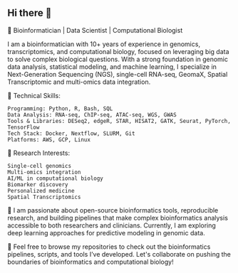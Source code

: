 ## Hi there 👋

🔬 Bioinformatician | Data Scientist | Computational Biologist

I am a bioinformatician with 10+ years of experience in genomics, transcriptomics, and computational biology, focused on leveraging big data to solve complex biological questions. With a strong foundation in genomic data analysis, statistical modeling, and machine learning, I specialize in Next-Generation Sequencing (NGS), single-cell RNA-seq, GeomaX, Spatial Transcriptomic and multi-omics data integration.

🔧 Technical Skills:

	Programming: Python, R, Bash, SQL
	Data Analysis: RNA-seq, ChIP-seq, ATAC-seq, WGS, GWAS
	Tools & Libraries: DESeq2, edgeR, STAR, HISAT2, GATK, Seurat, PyTorch, TensorFlow
	Tech Stack: Docker, Nextflow, SLURM, Git
	Platforms: AWS, GCP, Linux

 
🧠 Research Interests:

	Single-cell genomics
	Multi-omics integration
	AI/ML in computational biology
	Biomarker discovery
	Personalized medicine
 	Spatial Transcriptomics



 
🌱 I am passionate about open-source bioinformatics tools, reproducible research, and building pipelines that make complex bioinformatics analysis accessible to both researchers and clinicians. Currently, I am exploring deep learning approaches for predictive modeling in genomic data.


🔗 Feel free to browse my repositories to check out the bioinformatics pipelines, scripts, and tools I’ve developed. Let's collaborate on pushing the boundaries of bioinformatics and computational biology!

